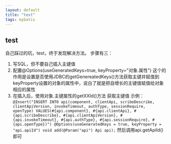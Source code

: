 ```yaml
---
layout: default
title: "test"
tags: mybatis
---
```


## test

自己踩过的坑，test，终于发现解决方法。
步骤有三：
1. 写SQL，但不要自己插入主键值
2. 配置@Options(useGeneratedKeys=true, keyProperty="对象.属性") 这个的作用是设置是否使用JDBC的getGenereatedKeys()方法获取主键并赋值到keyProperty设置的对象的属性中，说白了就是把自增长的主键值赋值给对象相应的属性
3. 在插入后，使用对象.主键属性的getXXId()方法 获取主键值
示例：
``
@Insert("INSERT INTO api(component, clientApi, scribeDescribe, clientApiVersion, invokeTimeout, authType, sessionRequire, openType) VALUES(#{api.component}, #{api.clientApi}, #{api.scribeDescribe}, #{api.clientApiVersion}, #{api.invokeTimeout}, #{api.authType}, #{api.sessionRequire}, #{api.openType})")
@Options(useGeneratedKeys = true, keyProperty = "api.apiId")
void add(@Param("api") Api api);
``
然后调用api.getApiId()即可
